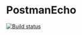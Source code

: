 # PostmanEcho
[![Build status](https://ci.appveyor.com/api/projects/status/lfh6alw17kt82j63?svg=true)](https://ci.appveyor.com/project/YuriKopshev/postmanecho)
